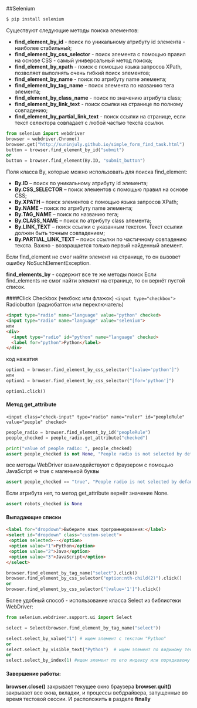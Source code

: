 ##Selenium

```bash
$ pip install selenium
```

Cуществуют следующие методы поиска элементов:
- **find_element_by_id** - поиск по уникальному атрибуту id элемента - наиболее стабильный;
- **find_element_by_css_selector** - поиск элемента с помощью правил на основе CSS - самый универсальный метод поиска;
- **find_element_by_xpath** - поиск с помощью языка запросов XPath, позволяет выполнять очень гибкий поиск элементов;
- **find_element_by_name** - поиск по атрибуту name элемента;
- **find_element_by_tag_name** - поиск элемента по названию тега элемента;
- **find_element_by_class_name** - поиск по значению атрибута class;
- **find_element_by_link_text** - поиск ссылки на странице по полному совпадению;
- **find_element_by_partial_link_text** - поиск ссылки на странице, если текст селектора совпадает с любой частью текста ссылки.

```python
from selenium import webdriver
browser = webdriver.Chrome()
browser.get("http://suninjuly.github.io/simple_form_find_task.html")
button = browser.find_element_by_id("submit")
or
button = browser.find_element(By.ID, "submit_button")
```

Поля класса By, которые можно использовать для поиска find_element:
- **By.ID** – поиск по уникальному атрибуту id элемента;
- **By.CSS_SELECTOR** – поиск элементов с помощью правил на основе CSS;
- **By.XPATH** – поиск элементов с помощью языка запросов XPath;
- **By.NAME** – поиск по атрибуту name элемента;
- **By.TAG_NAME** – поиск по названию тега;
- **By.CLASS_NAME** – поиск по атрибуту class элемента;
- **By.LINK_TEXT** – поиск ссылки с указанным текстом. Текст ссылки должен быть точным совпадением;
- **By.PARTIAL_LINK_TEXT** – поиск ссылки по частичному совпадению текста.
Важно - возвращается только первый найденный элемент.

Если find_element не смог найти элемент на странице, то он вызовет ошибку NoSuchElementException.

**find_elements_by** - содержит все те же методы поиск
Если find_elements не смог найти элемент на странице, то он вернёт пустой список.

####Click
Checkbox (чекбокс или флажок) 
``` <input type="checkbox"> ```
Radiobutton (радиобаттон или переключатель)
```html 
<input type="radio" name="language" value="python" checked>
<input type="radio" name="language" value="selenium">
или 
<div>
  <input type="radio" id="python" name="language" checked>
  <label for="python">Python</label>
</div>
```
код нажатия
```python
option1 = browser.find_element_by_css_selector("[value='python']")
или
option1 = browser.find_element_by_css_selector("[for='python']")

option1.click()
```

#### Метод get_attribute
```
<input class="check-input" type="radio" name="ruler" id="peopleRule" value="people" checked>
```
```python
people_radio = browser.find_element_by_id("peopleRule")
people_checked = people_radio.get_attribute("checked")

print("value of people radio: ", people_checked)
assert people_checked is not None, "People radio is not selected by default"
```
 все методы WebDriver взаимодействуют с браузером с помощью JavaScript => true с маленькой буквы
```python
assert people_checked == "true", "People radio is not selected by default"
``` 
Если атрибута нет, то метод get_attribute вернёт значение None. 
```python
assert robots_checked is None
```

#### Выпадающие списки
```html
<label for="dropdown">Выберите язык программирования:</label>
<select id="dropdown" class="custom-select">
 <option selected>--</option>
 <option value="1">Python</option>
 <option value="2">Java</option>
 <option value="3">JavaScript</option>
</select>
```
```python
browser.find_element_by_tag_name("select").click()
browser.find_element_by_css_selector("option:nth-child(2)").click()
or
browser.find_element_by_css_selector("[value='1']").click()
```

Более удобный способ - использование класса Select из библиотеки WebDriver:
```python
from selenium.webdriver.support.ui import Select

select = Select(browser.find_element_by_tag_name("select"))

select.select_by_value("1") # ищем элемент с текстом "Python"
or
select.select_by_visible_text("Python")  # ищем элемент по видимому тексту
or
select.select_by_index(1) #ищем элемент по его индексу или порядковому номеру
```


#### Завершение работы:
**browser.close()** закрывает текущее окно браузера
**browser.quit()** закрывает все окна, вкладки, и процессы вебдрайвера, запущенные во время тестовой сессии.
И расположить в разделе **finally**


